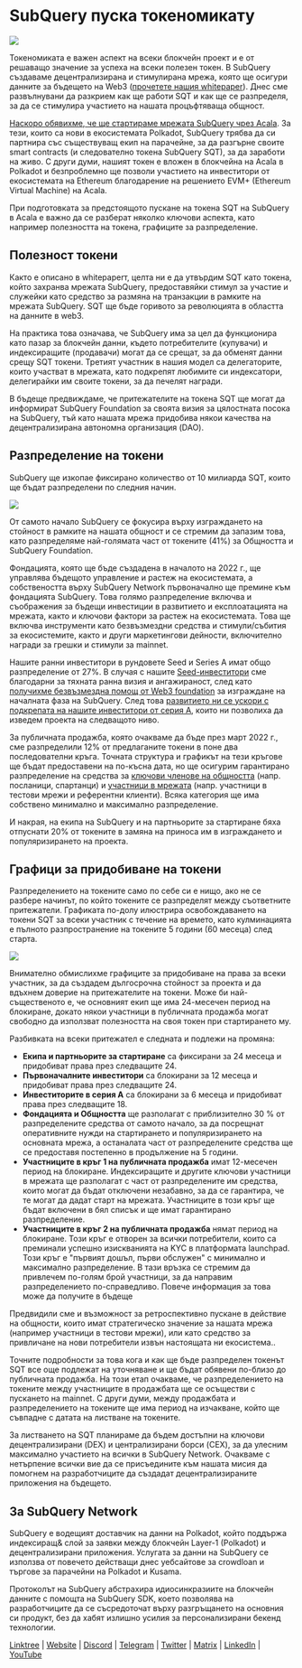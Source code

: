 # SubQuery пуска токеномикату

![](https://miro.medium.com/max/1400/1*e42FM0TsNgOM3VacoctOzQ.png)

Токеномиката е важен аспект на всеки блокчейн проект и е от решаващо значение за успеха на всеки полезен токен. В SubQuery създаваме децентрализирана и стимулирана мрежа, която ще осигури данните за бъдещето на Web3 ([прочетете нашия whitepaper](https://static.subquery.network/whitepaper.pdf)). Днес сме развълнувани да разкрием как ще работи SQT и как ще се разпределя, за да се стимулира участието на нашата процъфтяваща общност.

[Наскоро обявихме, че ще стартираме мрежата SubQuery чрез Acala](https://subquery.medium.com/the-subquery-network-to-launch-on-acala-decentralising-polkadots-leading-data-indexing-service-8203d686128e). За тези, които са нови в екосистемата Polkadot, SubQuery трябва да си партнира със съществуващ екип на парачейне, за да разгърне своите smart contracts (и следователно токена SubQuery SQT), за да заработи на живо. С други думи, нашият токен е вложен в блокчейна на Acala в Polkadot и безпроблемно ще позволи участието на инвеститори от екосистемата на Ethereum благодарение на решението EVM+ (Ethereum Virtual Machine) на Acala.

При подготовката за предстоящото пускане на токена SQT на SubQuery в Acala е важно да се разберат няколко ключови аспекта, като например полезността на токена, графиците за разпределение.

## Полезност токени

Както е описано в whitepaperт, целта ни е да утвърдим SQT като токена, който захранва мрежата SubQuery, предоставяйки стимул за участие и служейки като средство за размяна на транзакции в рамките на мрежата SubQuery. SQT ще бъде горивото за революцията в областта на данните в web3.

На практика това означава, че SubQuery има за цел да функционира като пазар за блокчейн данни, където потребителите (купувачи) и индексиращите (продавачи) могат да се срещат, за да обменят данни срещу SQT токени. Третият участник в нашия модел са делегаторите, които участват в мрежата, като подкрепят любимите си индексатори, делегирайки им своите токени, за да печелят награди.

В бъдеще предвиждаме, че притежателите на токена SQT ще могат да информират SubQuery Foundation за своята визия за цялостната посока на SubQuery, тъй като нашата мрежа придобива някои качества на децентрализирана автономна организация (DAO).

## Разпределение на токени

SubQuery ще изкопае фиксирано количество от 10 милиарда SQT, които ще бъдат разпределени по следния начин.

![](https://miro.medium.com/max/1400/0*eG2TM3J0NZDaT14m)

От самото начало SubQuery се фокусира върху изграждането на стойност в рамките на нашата общност и се стремим да запазим това, като разпределяме най-голямата част от токените (41%) за Общността и SubQuery Foundation.

Фондацията, която ще бъде създадена в началото на 2022 г., ще управлява бъдещото управление и растеж на екосистемата, а собствеността върху SubQuery Network първоначално ще премине към фондацията SubQuery. Това голямо разпределение включва и съображения за бъдещи инвестиции в развитието и експлоатацията на мрежата, както и ключови фактори за растеж на екосистемата. Това ще включва инструменти като безвъзмездни средства и стимули/събития за екосистемите, както и други маркетингови дейности, включително награди за грешки и стимули за mainnet.

Нашите ранни инвеститори в рундовете Seed и Series A имат общо разпределение от 27%. В случая с нашите [Seed-инвеститори](https://subquery.medium.com/subquery-raises-1-8m-seed-round-for-future-expansion-3348c1f2a931) сме благодарни за тяхната ранна визия и ангажираност, след като [получихме безвъзмездна помощ от Web3 foundation](https://subquery.medium.com/subquery-delivers-its-open-source-sdk-following-a-web3-foundation-grant-20da26ae87f) за изграждане на началната фаза на SubQuery. След това [развитието ни се ускори с подкрепата на нашите инвеститори от серия А](https://subquery.medium.com/series-a-1abed6c1c2af), които ни позволиха да изведем проекта на следващото ниво.

За публичната продажба, която очакваме да бъде през март 2022 г., сме разпределили 12% от предлаганите токени в поне два последователни кръга. Точната структура и графикът на тези кръгове ще бъдат предоставени на по-късна дата, но ще осигурим гарантирано разпределение на средства за [ключови членове на общността](https://subquery.medium.com/introducing-the-subquery-ambassador-program-aa82613ab804) (напр. посланици, спартанци) и [участници в мрежата](https://subquery.medium.com/subquery-extends-invitation-to-indexing-community-348fb2f589e1) (напр. участници в тестови мрежи и референтни клиенти). Всяка категория ще има собствено минимално и максимално разпределение.

И накрая, на екипа на SubQuery и на партньорите за стартиране бяха отпуснати 20% от токените в замяна на приноса им в изграждането и популяризирането на проекта.

## Графици за придобиване на токени

Разпределението на токените само по себе си е нищо, ако не се разбере начинът, по който токените се разпределят между съответните притежатели. Графиката по-долу илюстрира освобождаването на токени SQT за всеки участник с течение на времето, като кулминацията е пълното разпространение на токените 5 години (60 месеца) след старта.

![](https://miro.medium.com/max/1400/0*mfIBkH4SjFZgGuIq)

Внимателно обмислихме графиците за придобиване на права за всеки участник, за да създадем дългосрочна стойност за проекта и да вдъхнем доверие на притежателите на токени. Може би най-същественото е, че основният екип ще има 24-месечен период на блокиране, докато някои участници в публичната продажба могат свободно да използват полезността на своя токен при стартирането му.

Разбивката на всеки притежател е следната и подлежи на промяна:

-  **Екипа и партньорите за стартиране** са фиксирани за 24 месеца и придобиват права през следващите 24.
-  **Първоначалните инвеститори** са блокирани за 12 месеца и придобиват права през следващите 24.
-  **Инвеститорите в серия А** са блокирани за 6 месеца и придобиват права през следващите 18.
-  **Фондацията и Общността** ще разполагат с приблизително 30 % от разпределените средства от самото начало, за да посрещнат оперативните нужди на стартирането и популяризирането на основната мрежа, а останалата част от разпределените средства ще се предоставя постепенно в продължение на 5 години.
-  **Участниците в кръг 1 на публичната продажба** имат 12-месечен период на блокиране. Индексиращите и другите ключови участници в мрежата ще разполагат с част от разпределените им средства, които могат да бъдат отключени незабавно, за да се гарантира, че те могат да дадат старт на мрежата. Участниците в този кръг ще бъдат включени в бял списък и ще имат гарантирано разпределение.
-  **Участниците в кръг 2 на публичната продажба** нямат период на блокиране. Този кръг е отворен за всички потребители, които са преминали успешно изискванията на KYC в платформата launchpad. Този кръг е "първият дошъл, първи обслужен" с минимално и максимално разпределение. В тази връзка се стремим да привлечем по-голям брой участници, за да направим разпределението по-справедливо. Повече информация за това може да получите в бъдеще

Предвидили сме и възможност за ретроспективно пускане в действие на общности, които имат стратегическо значение за нашата мрежа (например участници в тестови мрежи), или като средство за привличане на нови потребители извън настоящата ни екосистема..

Точните подробности за това кога и как ще бъде разпределен токенът SQT все още подлежат на уточняване и ще бъдат обявени по-близо до публичната продажба. На този етап очакваме, че разпределението на токените между участниците в продажбата ще се осъществи с пускането на mainnet. С други думи, между продажбата и разпределението на токените ще има период на изчакване, който ще съвпадне с датата на листване на токените.

За листването на SQT планираме да бъдем достъпни на ключови децентрализирани (DEX) и централизирани борси (CEX), за да улесним максимално участието на всички в SubQuery Network. Очакваме с нетърпение всички вие да се присъедините към нашата мисия да помогнем на разработчиците да създадат децентрализираните приложения на бъдещето.

## За SubQuery Network

SubQuery е водещият доставчик на данни на Polkadot, който поддържа индексиращ& слой за заявки между блокчейн Layer-1 (Polkadot) и децентрализирани приложения. Услугата за данни на SubQuery се използва от повечето действащи днес уебсайтове за crowdloan и търгове за парачейни на Polkadot и Kusama.

Протоколът на SubQuery абстрахира идиосинкразиите на блокчейн данните с помощта на SubQuery SDK, което позволява на разработчиците да се съсредоточат върху разгръщането на основния си продукт, без да хабят излишно усилия за персонализирани бекенд технологии.

[Linktree](https://linktr.ee/subquerynetwork) | [Website](https://subquery.network/) | [Discord](https://discord.com/invite/78zg8aBSMG) | [Telegram](https://t.me/subquerynetwork) | [Twitter](https://twitter.com/subquerynetwork) | [Matrix](https://matrix.to/#/#subquery:matrix.org) | [LinkedIn](https://www.linkedin.com/company/subquery) | [YouTube](https://www.youtube.com/channel/UCi1a6NUUjegcLHDFLr7CqLw)
